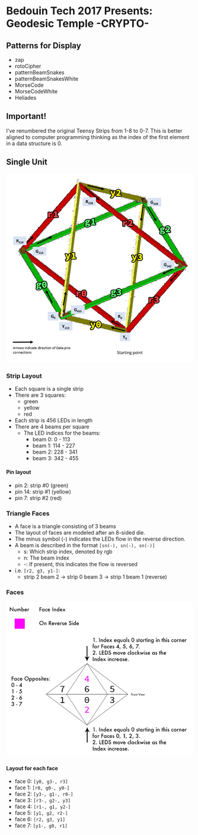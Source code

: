 # Bedouin Tech 2017 Presents: Geodesic Temple -CRYPTO-

## Patterns for Display

- zap
- rotoCipher
- patternBeamSnakes
- patternBeamSnakesWhite
- MorseCode
- MorseCodeWhite
- Heliades

## Important!

I've renumbered the original Teensy Strips from 1-8 to 0-7. This is better aligned to computer programming thinking as the index of the first element in a data structure is 0.

## Single Unit

![Single Unit](./assets/layoutWithBeamIndices.png)

### Strip Layout

- Each square is a single strip
- There are 3 squares:
  - green
  - yellow
  - red
- Each strip is 456 LEDs in length
- There are 4 beams per square
  - The LED indices for the beams:
    - beam 0: 0 - 113
    - beam 1: 114 - 227
    - beam 2: 228 - 341
    - beam 3: 342 - 455

#### Pin layout

- pin 2:  strip #0  (green)
- pin 14: strip #1 (yellow)
- pin 7:  strip #2 (red)

### Triangle Faces

- A face is a triangle consisting of 3 beams
- The layout of faces are modeled after an 8-sided die.
- The minus symbol (-) indicates the LEDs flow in the reverse direction.
- A beam is described in the format `[sn(-), sn(-), sn(-)]`
  - s: Which strip index, denoted by rgb
  - n: The beam index
  - -: If present, this indicates the flow is reversed
- i.e. `[r2, g3, y1-]`:
  - strip 2 beam 2 -> strip 0 beam 3 -> strip 1 beam 1 (reverse)

### Faces

![Face Map](./assets/faceMap.png)

#### Layout for each face

- face 0: `[y0, g3-, r3]`
- face 1: `[r0, g0-, y0-]`
- face 2: `[y3-, g1-, r0-]`
- face 3: `[r3-, g2-, y3]`
- face 4: `[r1-, g1, y2-]`
- face 5: `[y1, g2, r2-]`
- face 6: `[r2, g3, y1]`
- face 7: `[y1-, g0, r1]`
